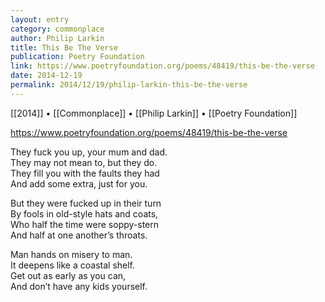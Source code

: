 ```yaml
---
layout: entry
category: commonplace
author: Philip Larkin
title: This Be The Verse
publication: Poetry Foundation
link: https://www.poetryfoundation.org/poems/48419/this-be-the-verse
date: 2014-12-19
permalink: 2014/12/19/philip-larkin-this-be-the-verse
---
```


[[2014]] • [[Commonplace]] • [[Philip Larkin]] • [[Poetry Foundation]]

https://www.poetryfoundation.org/poems/48419/this-be-the-verse

They fuck you up, your mum and dad.   
<br>They may not mean to, but they do.   
<br>They fill you with the faults they had 
<br>And add some extra, just for you. 

But they were fucked up in their turn 
<br>By fools in old-style hats and coats,   
<br>Who half the time were soppy-stern 
<br>And half at one another’s throats. 

Man hands on misery to man. 
<br>It deepens like a coastal shelf. 
<br>Get out as early as you can, 
<br>And don’t have any kids yourself.